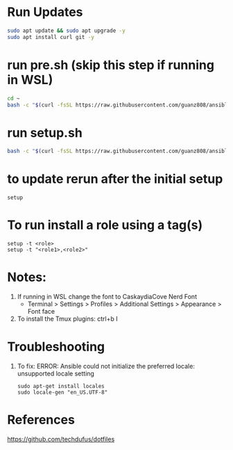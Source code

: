 # Run Updates
```bash
sudo apt update && sudo apt upgrade -y  
sudo apt install curl git -y  
```
# run pre.sh (skip this step if running in WSL)
```bash
cd ~  
bash -c "$(curl -fsSL https://raw.githubusercontent.com/guanz808/ansible/main/pre.sh)"
``` 
# run setup.sh 
```bash
bash -c "$(curl -fsSL https://raw.githubusercontent.com/guanz808/ansible/main/setup)"
```

# to update rerun after the initial setup
```
setup
```

# To run install a role using a tag(s)
```
setup -t <role>
setup -t "<role1>,<role2>"
```

# Notes:
1. If running in WSL change the font to CaskaydiaCove Nerd Font  
   - Terminal > Settings > Profiles > <distro> Additional Settings > Appearance > Font face
2. To install the Tmux plugins: ctrl+b I  

# Troubleshooting
1. To fix:  ERROR: Ansible could not initialize the preferred locale: unsupported locale setting
    ```
    sudo apt-get install locales
    sudo locale-gen "en_US.UTF-8"
    ```

# References
https://github.com/techdufus/dotfiles